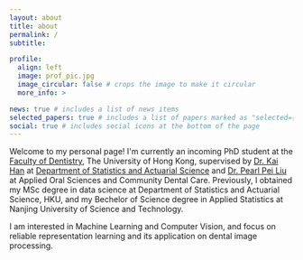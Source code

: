 ```yaml
---
layout: about
title: about
permalink: /
subtitle: 

profile:
  align: left
  image: prof_pic.jpg
  image_circular: false # crops the image to make it circular
  more_info: >

news: true # includes a list of news items
selected_papers: true # includes a list of papers marked as "selected={true}"
social: true # includes social icons at the bottom of the page
---
```


Welcome to my personal page! I'm currently an incoming PhD student at the [Faculty of Dentistry](https://facdent.hku.hk/index.html), The University of Hong Kong, supervised by [Dr. Kai Han](https://www.kaihan.org/) at [Department of Statistics and Actuarial Science](https://saasweb.hku.hk/) and [Dr. Pearl Pei Liu](https://facdent.hku.hk/about/staff-profile.php?shortname=peiliu) at Applied Oral Sciences and Community Dental Care. Previously, I obtained my MSc degree in data science at Department of Statistics and Actuarial Science, HKU, and my Bechelor of Science degree in Applied Statistics at Nanjing University of Science and Technology.

I am interested in Machine Learning and Computer Vision, and focus on reliable representation learning and its application on dental image processing.
